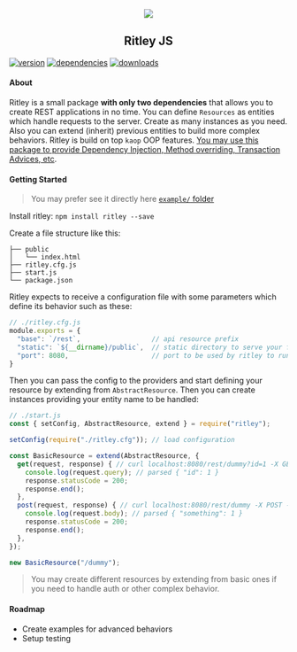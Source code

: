 <center><img src="https://i.imgur.com/6BKD8jW.png"></center>
<center>
  <h2>Ritley JS</h2>
</center>

[![version](https://img.shields.io/npm/v/ritley.svg)](https://www.npmjs.com/package/ritley/)
[![dependencies](https://david-dm.org/k1r0s/ritley/status.svg)](https://david-dm.org/k1r0s/ritley/status.svg)
[![downloads](https://img.shields.io/npm/dm/ritley.svg)](https://www.npmjs.com/package/ritley)

#### About
Ritley is a small package __with only two dependencies__ that allows you to create REST applications in no time. You can define `Resources` as entities which handle requests to the server. Create as many instances as you need. Also you can extend (inherit) previous entities to build more complex behaviors. Ritley is build on top `kaop` OOP features. [You may use this package to provide Dependency Injection, Method overriding, Transaction Advices, etc](https://github.com/k1r0s/kaop).

#### Getting Started

> You may prefer see it directly here [`example/` folder](https://github.com/k1r0s/ritley/tree/master/example)

Install ritley:
`npm install ritley --save`

Create a file structure like this:
```
├── public
│   └── index.html
├── ritley.cfg.js
├── start.js
└── package.json
```

Ritley expects to receive a configuration file with some parameters which define its behavior such as these:
```javascript
// ./ritley.cfg.js
module.exports = {
  "base": `/rest`,                  // api resource prefix
  "static": `${__dirname}/public`,  // static directory to serve your front
  "port": 8080,                     // port to be used by ritley to run the app
}
```
Then you can pass the config to the providers and start defining your resource by extending from `AbstractResource`. Then you can create instances providing your entity name to be handled:
```javascript
// ./start.js
const { setConfig, AbstractResource, extend } = require("ritley");

setConfig(require("./ritley.cfg")); // load configuration

const BasicResource = extend(AbstractResource, {
  get(request, response) { // curl localhost:8080/rest/dummy?id=1 -X GET -v
    console.log(request.query); // parsed { "id": 1 }
    response.statusCode = 200;
    response.end();
  },
  post(request, response) { // curl localhost:8080/rest/dummy -X POST --data '{ "something": 1 }' -v
    console.log(request.body); // parsed { "something": 1 }
    response.statusCode = 200;
    response.end();
  },
});

new BasicResource("/dummy");
```
> You may create different resources by extending from basic ones if you need to handle auth or other complex behavior.

#### Roadmap
- Create examples for advanced behaviors
- Setup testing
